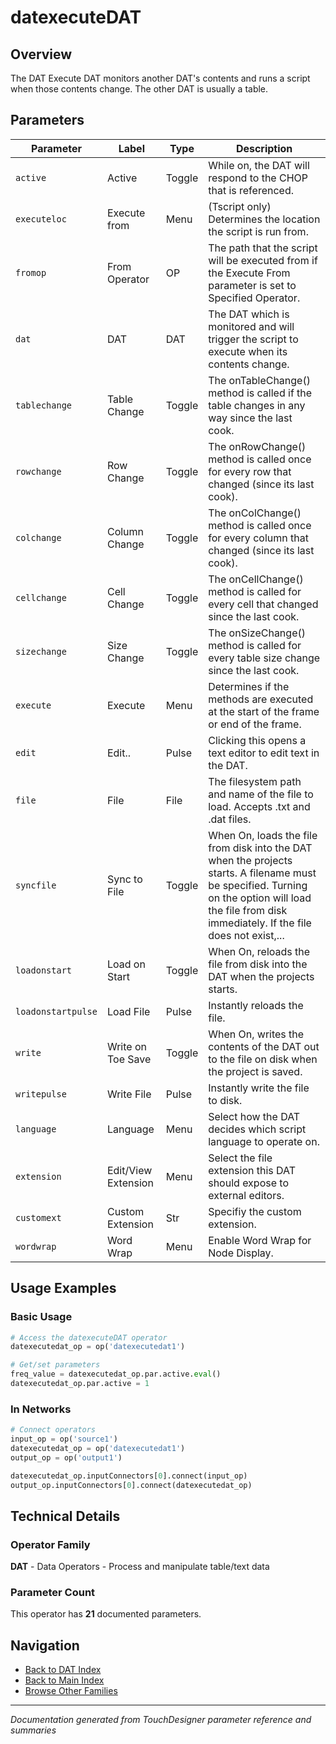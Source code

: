 # datexecuteDAT

## Overview

The DAT Execute DAT monitors another DAT's contents and runs a script when those contents change. The other DAT is usually a table.

## Parameters

| Parameter | Label | Type | Description |
|-----------|-------|------|-------------|
| `active` | Active | Toggle | While on, the DAT will respond to the CHOP that is referenced. |
| `executeloc` | Execute from | Menu | (Tscript only) Determines the location the script is run from. |
| `fromop` | From Operator | OP | The path that the script will be executed from if the Execute From parameter is set to Specified Operator. |
| `dat` | DAT | DAT | The DAT which is monitored and will trigger the script to execute when its contents change. |
| `tablechange` | Table Change | Toggle | The onTableChange() method is called if the table changes in any way since the last cook. |
| `rowchange` | Row Change | Toggle | The onRowChange() method is called once for every row that changed (since its last cook). |
| `colchange` | Column Change | Toggle | The onColChange() method is called once for every column that changed (since its last cook). |
| `cellchange` | Cell Change | Toggle | The onCellChange() method is called for every cell that changed since the last cook. |
| `sizechange` | Size Change | Toggle | The onSizeChange() method is called for every table size change since the last cook. |
| `execute` | Execute | Menu | Determines if the methods are executed at the start of the frame or end of the frame. |
| `edit` | Edit.. | Pulse | Clicking this opens a text editor to edit text in the DAT. |
| `file` | File | File | The filesystem path and name of the file to load. Accepts .txt and .dat files. |
| `syncfile` | Sync to File | Toggle | When On, loads the file from disk into the DAT when the projects starts.  A filename must be specified.  Turning on the option will load the file from disk immediately.  If the file does not exist,... |
| `loadonstart` | Load on Start | Toggle | When On, reloads the file from disk into the DAT when the projects starts. |
| `loadonstartpulse` | Load File | Pulse | Instantly reloads the file. |
| `write` | Write on Toe Save | Toggle | When On, writes the contents of the DAT out to the file on disk when the project is saved. |
| `writepulse` | Write File | Pulse | Instantly write the file to disk. |
| `language` | Language | Menu | Select how the DAT decides which script language to operate on. |
| `extension` | Edit/View Extension | Menu | Select the file extension this DAT should expose to external editors. |
| `customext` | Custom Extension | Str | Specifiy the custom extension. |
| `wordwrap` | Word Wrap | Menu | Enable Word Wrap for Node Display. |

## Usage Examples

### Basic Usage

```python
# Access the datexecuteDAT operator
datexecutedat_op = op('datexecutedat1')

# Get/set parameters
freq_value = datexecutedat_op.par.active.eval()
datexecutedat_op.par.active = 1
```

### In Networks

```python
# Connect operators
input_op = op('source1')
datexecutedat_op = op('datexecutedat1')
output_op = op('output1')

datexecutedat_op.inputConnectors[0].connect(input_op)
output_op.inputConnectors[0].connect(datexecutedat_op)
```

## Technical Details

### Operator Family

**DAT** - Data Operators - Process and manipulate table/text data

### Parameter Count

This operator has **21** documented parameters.

## Navigation

- [Back to DAT Index](../DAT/DAT_INDEX.md)
- [Back to Main Index](../OPERATORS_INDEX.md)
- [Browse Other Families](../OPERATORS_INDEX.md#quick-navigation)

---
*Documentation generated from TouchDesigner parameter reference and summaries*
